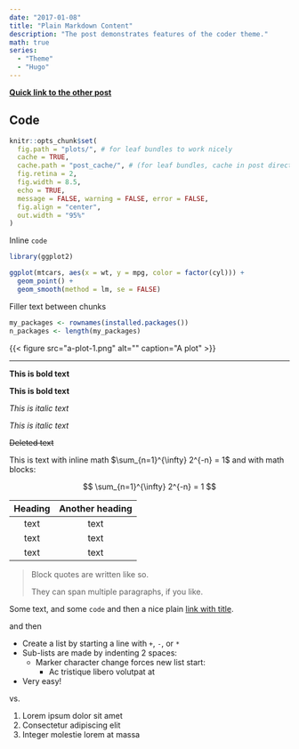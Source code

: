 ```yaml
---
date: "2017-01-08"
title: "Plain Markdown Content"
description: "The post demonstrates features of the coder theme."
math: true
series:
  - "Theme"
  - "Hugo"
---
```


[**Quick link to the other post**](/posts/rmarkdown-content/)

## Code

```r
knitr::opts_chunk$set(
  fig.path = "plots/", # for leaf bundles to work nicely
  cache = TRUE,
  cache.path = "post_cache/", # (for leaf bundles, cache in post directory)
  fig.retina = 2,
  fig.width = 8.5,
  echo = TRUE,
  message = FALSE, warning = FALSE, error = FALSE,
  fig.align = "center",
  out.width = "95%"
)
```

Inline `code`

```r
library(ggplot2)

ggplot(mtcars, aes(x = wt, y = mpg, color = factor(cyl))) +
  geom_point() +
  geom_smooth(method = lm, se = FALSE)
```

Filler text between chunks

```r
my_packages <- rownames(installed.packages())
n_packages <- length(my_packages)
```

{{< figure src="a-plot-1.png" alt="" caption="A plot" >}}



---

**This is bold text**

__This is bold text__

*This is italic text*

_This is italic text_

~~Deleted text~~

This is text with inline math $\sum_{n=1}^{\infty} 2^{-n} = 1$ and with math blocks:

$$
\sum_{n=1}^{\infty} 2^{-n} = 1
$$

| Heading | Another heading |
| :----:  | :-------------: |
|  text   |      text       |
|  text   |      text       |
|  text   |      text       |

> Block quotes are
> written like so.
>
> They can span multiple paragraphs,
> if you like.

Some text, and some `code` and then a nice plain [link with title](https://github.com/davidhampgonsalves/davidhampgonsalves.com-hugo "title text!").

and then

+ Create a list by starting a line with `+`, `-`, or `*`
+ Sub-lists are made by indenting 2 spaces:
  - Marker character change forces new list start:
    * Ac tristique libero volutpat at
+ Very easy!

vs.

1. Lorem ipsum dolor sit amet
2. Consectetur adipiscing elit
3. Integer molestie lorem at massa
